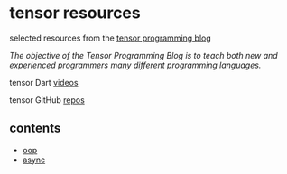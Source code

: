 # tensor resources
selected resources from the [tensor programming blog](http://tensor-programming.com/)

_The objective of the Tensor Programming Blog is to teach both new and experienced programmers many different programming languages._ 
 
tensor Dart [videos](https://youtu.be/kN7X_gWcuv0)

tensor GitHub [repos](https://github.com/tensor-programming)

## contents
- [oop](concepts/oop.dart)
- [async](concepts/async.dart)
